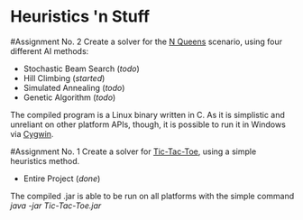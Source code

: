 Heuristics 'n Stuff
===================

#Assignment No. 2
Create a solver for the [N Queens](http://en.wikipedia.org/wiki/N_Queens) scenario, using four different AI methods:

* Stochastic Beam Search (_todo_)
* Hill Climbing (_started_)
* Simulated Annealing (_todo_)
* Genetic Algorithm (_todo_)

The compiled program is a Linux binary written in C. As it is simplistic and unreliant on other platform APIs, though, it is possible to run it in Windows via [Cygwin](http://cygwin.com).

#Assignment No. 1
Create a solver for [Tic-Tac-Toe](http://en.wikipedia.org/wiki/Tic_Tac_Toe), using a simple heuristics method.

* Entire Project (_done_)

The compiled .jar is able to be run on all platforms with the simple command _java -jar Tic-Tac-Toe.jar_
